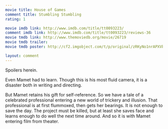 ```yaml
---
movie title: House of Games
comment title: Stumbling Stumbling
rating: 1

movie imdb link: http://www.imdb.com/title/tt0093223/
comment imdb link: http://www.imdb.com/title/tt0093223/reviews-36
movie tmdb link: http://www.themoviedb.org/movie/26719
movie tmdb trailer: 
movie tmdb poster: http://cf2.imgobject.com/t/p/original/zRKyNo1nrAPXVbqHLgO0WFyZems.jpg

layout: comment
---
```


Spoilers herein.

Even Mamet had to learn. Though this is his most fluid camera, it is a disaster both in writing and directing. 

But Mamet retains his gift for self-reference. So we have a tale of a celebrated professional entering a new world of trickery and illusion. That professional is at first flummoxed, then gets her bearings. It is not enough to save the day. The project must be killed, but at least she saves face and learns enough to do well the next time around. And so it is with Mamet entering film from theater.